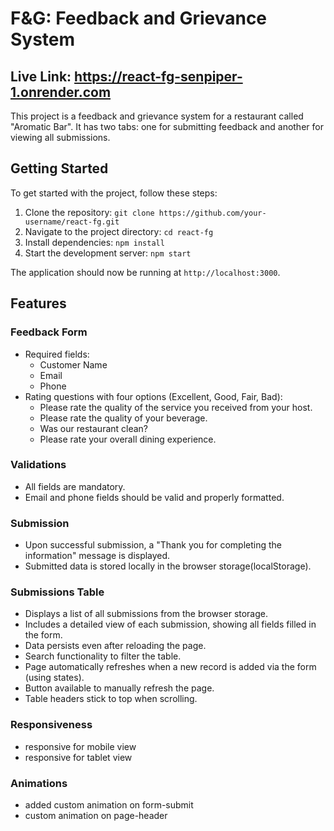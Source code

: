 # F&G: Feedback and Grievance System
## Live Link: https://react-fg-senpiper-1.onrender.com

This project is a feedback and grievance system for a restaurant called "Aromatic Bar". It has two tabs: one for submitting feedback and another for viewing all submissions.

## Getting Started

To get started with the project, follow these steps:

1. Clone the repository: `git clone https://github.com/your-username/react-fg.git`
2. Navigate to the project directory: `cd react-fg`
3. Install dependencies: `npm install`
4. Start the development server: `npm start`

The application should now be running at `http://localhost:3000`.

## Features

### Feedback Form

- Required fields:
  - Customer Name
  - Email
  - Phone
- Rating questions with four options (Excellent, Good, Fair, Bad):
  - Please rate the quality of the service you received from your host.
  - Please rate the quality of your beverage.
  - Was our restaurant clean?
  - Please rate your overall dining experience.

### Validations

- All fields are mandatory.
- Email and phone fields should be valid and properly formatted.

### Submission

- Upon successful submission, a "Thank you for completing the information" message is displayed.
- Submitted data is stored locally in the browser storage(localStorage).

### Submissions Table

- Displays a list of all submissions from the browser storage.
- Includes a detailed view of each submission, showing all fields filled in the form.
- Data persists even after reloading the page.
- Search functionality to filter the table.
- Page automatically refreshes when a new record is added via the form (using states).
- Button available to manually refresh the page.  
- Table headers stick to top when scrolling.

### Responsiveness

- responsive for mobile view
- responsive for tablet view

### Animations

- added custom animation on form-submit
- custom animation on page-header